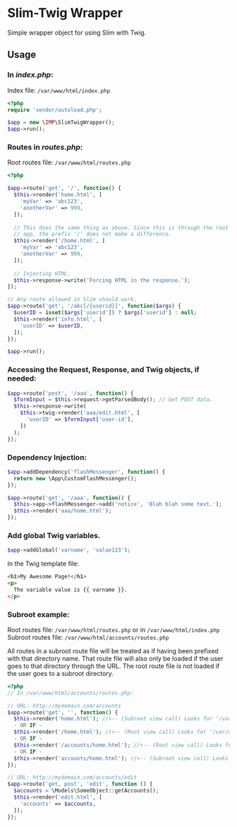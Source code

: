# Slim-Twig Wrapper
Simple wrapper object for using Slim with Twig.

## Usage

### In _index.php_:
Index file: `/var/www/html/index.php`
``` php
<?php
require 'vendor/autoload.php';

$app = new \IMP\SlimTwigWrapper();
$app->run();
```

### Routes in _routes.php_:
Root routes file: `/var/www/html/routes.php`  
``` php
<?php

$app->route('get', '/', function() {
  $this->render('home.html', [
    'myVar' => 'abc123',
    'anotherVar' => 999,
  ]);
  
  // This does the same thing as above. Since this is through the root
  // app, the prefix '/' does not make a difference.
  $this->render('/home.html', [
    'myVar' => 'abc123',
    'anotherVar' => 999,
  ]);
  
  // Injecting HTML.
  $this->response->write('Forcing HTML in the response.');
});

// Any route allowed in Slim should work.
$app->route('get', '/abc[/{userid}]', function($args) {
  $userID = isset($args['userid']) ? $args['userid'] : null;
  $this->render('info.html', [
    'userID' => $userID,
  ]);
});

$app->run();
```

### Accessing the Request, Response, and Twig objects, if needed:
``` php
$app->route('post', '/aaa', function() {
  $formInput = $this->request->getParsedBody(); // Get POST data.
  $this->response->write(
    $this->twig->render('aaa/edit.html', [
      'userID' => $formInput['user-id'],
    ])
  );
});
```

### Dependency Injection:
``` php
$app->addDependency('flashMessenger', function() {
  return new \App\CustomFlashMessenger();
});

$app->route('get', '/aaa', function() {
  $this->app->flashMessenger->add('notice', 'Blah blah some text.');
  $this->render('aaa/home.html');
});
```

### Add global Twig variables.
``` php
$app->addGlobal('varname', 'value123');
```

In the Twig template file:
``` html
<h1>My Awesome Page!</h1>
<p>
  The variable value is {{ varname }}.
</p>
```

### Subroot example:
Root routes file: `/var/www/html/routes.php` or in `/var/www/html/index.php`  
Subroot routes file: `/var/www/html/accounts/routes.php`

All routes in a subroot route file will be treated as if having been prefixed with that directory name. That route file will also only be loaded if the user goes to that directory through the URL. The root route file is not loaded if the user goes to a subroot directory.

``` php
<?php
// In /var/www/html/accounts/routes.php:

// URL: http://mydomain.com/accounts
$app->route('get', '', function() {
  $this->render('home.html'); //<-- (Subroot view call) Looks for '/var/www/html/accounts/home.html'.
  - OR IF -
  $this->render('/home.html'); //<-- (Root view call) Looks for '/var/www/html/home.html' or '/var/www/html/views/home.html'.
  - OR IF -
  $this->render('/accounts/home.html'); //<-- (Root view call) Looks for '/var/www/html/accounts/home.html' or '/var/www/html/views/accounts/home.html'.
  - OR IF -
  $this->render('accounts/home.html'); //<-- (Subroot view call) Looks for '/var/www/html/accounts/accounts/home.html', which is probably not what you want!
});

// URL: http://mydomain.com/accounts/edit
$app->route('get, post', 'edit', function () {
  $accounts = \Models\SomeObject::getAccounts();
  $this->render('edit.html', [
    'accounts' => $accounts,
  ]);
});
```
